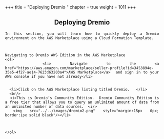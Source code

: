 +++
title = "Deploying Dremio "
chapter = true
weight = 1011
+++

<div style="text-align: justify">
    <center><h2>Deploying Dremio </h2></center>

    In this section, you will learn how to quickly deploy a Dremio environment on the AWS Marketplace using a Cloud Formation Template.  


  
    Navigating to Dremio AWS Edition in the AWS Marketplace
    <ol>
      <li> Navigate to the <a href="https://aws.amazon.com/marketplace/seller-profile?id=3453894e-35e5-4f27-ae14-7623d63203a4">AWS Marketplace</a>  and sign in to your AWS console if you have not already</li>

    
      <li>Click on the AWS Marketplace listing titled Dremio.   </li>
      <br/>
      <i>This is Dremio’s Community Edition.  Dremio Community Edition is a free tier that allows you to query an unlimited amount of data from an unlimited number of data sources.  <i/>
     <img src="../../images/dremio2.png" style="margin:15px 0px; border:1px solid black"/></li>
      
      
      
    </ol>

   




</div>
